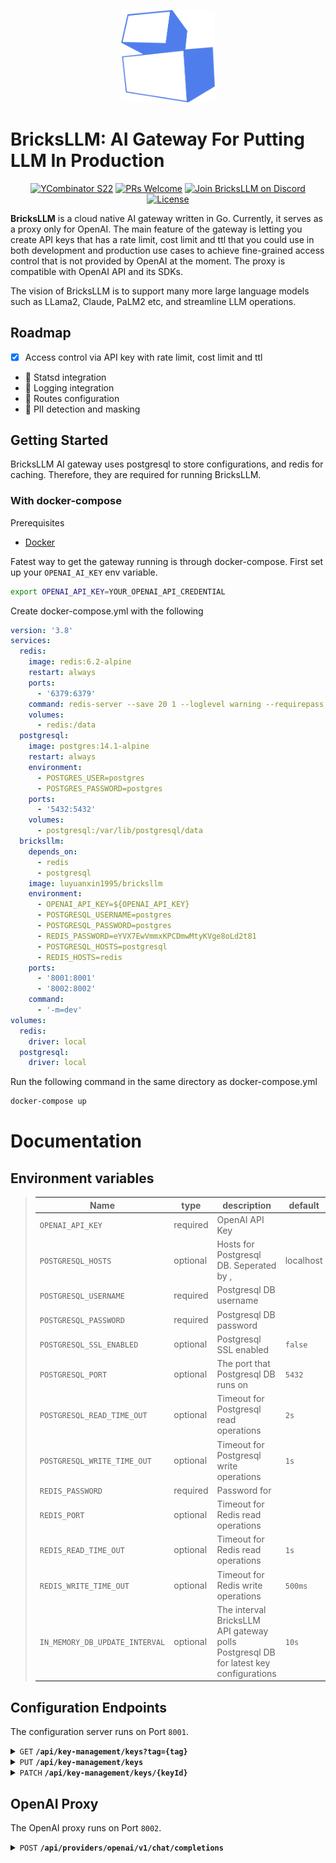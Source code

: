 <p align="center">
<img src="./assets/bricks-logo.png" width="150" />
</p>

# **BricksLLM: AI Gateway For Putting LLM In Production**

<p align="center">
   <a href='https://www.ycombinator.com/'><img alt='YCombinator S22' src='https://img.shields.io/badge/Y%20Combinator-2022-orange'/></a>
   <a href='http://makeapullrequest.com'><img alt='PRs Welcome' src='https://img.shields.io/badge/PRs-welcome-43AF11.svg?style=shields'/></a>
   <a href="https://discord.gg/dFvdt4wqWh"><img src="https://img.shields.io/badge/discord-BricksLLM-blue?logo=discord&labelColor=2EB67D" alt="Join BricksLLM on Discord"></a>
   <a href="https://github.com/bricks-cloud/bricks/blob/main/LICENSE"><img src="https://img.shields.io/badge/license-MIT-red" alt="License"></a>
</p>

**BricksLLM** is a cloud native AI gateway written in Go. Currently, it serves as a proxy only for OpenAI. The main feature of the gateway is letting you create API keys that has a rate limit, cost limit and ttl that you could use in both development and production use cases to achieve fine-grained access control that is not provided by OpenAI at the moment. The proxy is compatible with OpenAI API and its SDKs. 

The vision of BricksLLM is to support many more large language models such as LLama2, Claude, PaLM2 etc, and streamline LLM operations.

## Roadmap
- [x] Access control via API key with rate limit, cost limit and ttl
- :construction: Statsd integration
- :construction: Logging integration
- :construction: Routes configuration
- :construction: PII detection and masking

## Getting Started
BricksLLM AI gateway uses postgresql to store configurations, and redis for caching. Therefore, they are required for running BricksLLM.

### With docker-compose

Prerequisites
- [Docker](https://www.docker.com/get-started/)
  
Fatest way to get the gateway running is through docker-compose. First set up your `OPENAI_AI_KEY` env variable.

```bash
export OPENAI_API_KEY=YOUR_OPENAI_API_CREDENTIAL
```

Create docker-compose.yml with the following
```yaml
version: '3.8'
services:
  redis:
    image: redis:6.2-alpine
    restart: always
    ports:
      - '6379:6379'
    command: redis-server --save 20 1 --loglevel warning --requirepass eYVX7EwVmmxKPCDmwMtyKVge8oLd2t81
    volumes: 
      - redis:/data
  postgresql:
    image: postgres:14.1-alpine
    restart: always
    environment:
      - POSTGRES_USER=postgres
      - POSTGRES_PASSWORD=postgres
    ports:
      - '5432:5432'
    volumes: 
      - postgresql:/var/lib/postgresql/data
  bricksllm:
    depends_on: 
      - redis
      - postgresql
    image: luyuanxin1995/bricksllm
    environment:
      - OPENAI_API_KEY=${OPENAI_API_KEY}
      - POSTGRESQL_USERNAME=postgres
      - POSTGRESQL_PASSWORD=postgres
      - REDIS_PASSWORD=eYVX7EwVmmxKPCDmwMtyKVge8oLd2t81
      - POSTGRESQL_HOSTS=postgresql
      - REDIS_HOSTS=redis
    ports:
      - '8001:8001'
      - '8002:8002'
    command:
      - '-m=dev'
volumes:
  redis:
    driver: local
  postgresql:
    driver: local
```

Run the following command in the same directory as docker-compose.yml

```bash
docker-compose up
```

# Documentation
## Environment variables
> | Name | type | description | default |
> |---------------|-----------------------------------|----------|-|
> | `OPENAI_API_KEY`         | required | OpenAI API Key |
> | `POSTGRESQL_HOSTS`       | optional | Hosts for Postgresql DB. Seperated by , | localhost |
> | `POSTGRESQL_USERNAME`         | required | Postgresql DB username |
> | `POSTGRESQL_PASSWORD`         | required | Postgresql DB password |
> | `POSTGRESQL_SSL_ENABLED`         | optional | Postgresql SSL enabled| `false`
> | `POSTGRESQL_PORT`         | optional | The port that Postgresql DB runs on| `5432`
> | `POSTGRESQL_READ_TIME_OUT`         | optional | Timeout for Postgresql read operations | `2s`
> | `POSTGRESQL_WRITE_TIME_OUT`         | optional | Timeout for Postgresql write operations | `1s`
> | `REDIS_PASSWORD`         | required | Password for |
> | `REDIS_PORT`         | optional | Timeout for Redis read operations |
> | `REDIS_READ_TIME_OUT`         | optional | Timeout for Redis read operations | `1s`
> | `REDIS_WRITE_TIME_OUT`         | optional | Timeout for Redis write operations | `500ms`
> | `IN_MEMORY_DB_UPDATE_INTERVAL`         | optional | The interval BricksLLM API gateway polls Postgresql DB for latest key configurations | `10s`

## Configuration Endpoints
The configuration server runs on Port `8001`.
<details>
  <summary><code>GET</code> <code><b>/api/key-management/keys?tag={tag}</b></code></summary>

##### Description
This endpoint is set up for retrieving key configurations using a query param called tag.

##### Parameters

> | name   |  type      | data type      | description                                          |
> |--------|------------|----------------|------------------------------------------------------|
> | `tag` |  required  | string         | Identifier attached to a key configuration                  |

##### Error Response

> | http code     | content-type                      |
> |---------------|-----------------------------------|
> | `400`, `500`         | `application/json`                |

> | Field     | type | example                      |
> |---------------|-----------------------------------|-|
> | status         | `number` | 400            |
> | title         | `string` | request body reader error             |
> | type         | `string` | /errors/request-body-read             |
> | detail         | `string` | something is wrong            |
> | instance         | `string` | /api/key-management/keys            |

##### Response

> | Response Body |
> |---------------|
> | `[]KeyConfiguration` |

Fields of KeyConfiguration
> | Field | type | example                      | description |
> |---------------|-----------------------------------|-|-|
> | name | `string` | spike's developer key | Name of the API key. |
> | createdAt | `number` | 1257894000 | Key configuration creation time in unix.  |
> | updatedAt | `number` | 1257894000 | Key configuration update time in unix.  |
> | revoked | `boolean` | true | Indicator for whether the key is revoked.  |
> | revokedReason | `string` | The key has expired | Reason for why the key is revoked.  |
> | tags | `[]string` | ["org-tag-12345"]             | Identifiers associated with the key. |
> | keyId | `string` | 550e8400-e29b-41d4-a716-446655440000 | Unique identifier for the key.  |
> | costLimitInUsd | `number` | 5.5 | Total spend limit of the API key.
> | costLimitInUsdOverTime | `string` | 2 | Total spend within period of time. This field is required if costLimitInUsdUnit is specified.   |
> | costLimitInUsdUnit | `enum` | d                       | Time unit for costLimitInUsdOverTime. Possible values are [`h`, `m`, `s`, `d`].      |
> | rateLimitOverTime | `string` | 2 | rate limit over period of time. This field is required if rateLimitUnit is specified.    |
> | rateLimitOverTime | `string` | 2 | rate limit over period of time. This field is required if rateLimitUnit is specified.    |
> | rateLimitUnit | `string` | m                         |  Time unit for rateLimitOverTime. Possible values are [`h`, `m`, `s`, `d`]       |
> | ttl | `string` | 2d | time to live. |

</details>


<details>
  <summary><code>PUT</code> <code><b>/api/key-management/keys</b></code></summary>

##### Description
This endpoint is set up for retrieving key configurations using a query param called tag.

##### Request
> | Field | type | type | example                      | description |
> |---------------|-----------------------------------|-|-|-|
> | name | required | `string` | spike's developer key | Name of the API key. |
> | tags | optional | `[]string` | ["org-tag-12345"]             | Identifiers associated with the key. |
> | key | required | `string` | abcdef12345 | API key |
> | costLimitInUsd | optional | `number` | 5.5 | Total spend limit of the API key.
> | costLimitInUsdOverTime | optional | `string` | 2 | Total spend within period of time. This field is required if costLimitInUsdUnit is specified.   |
> | costLimitInUsdUnit | optional | `enum` | d                       | Time unit for costLimitInUsdOverTime. Possible values are [`h`, `m`, `s`, `d`].      |
> | rateLimitOverTime | optional | `string` | 2 | rate limit over period of time. This field is required if rateLimitUnit is specified.    |
> | rateLimitUnit | optional | `enum` | m                         |  Time unit for rateLimitOverTime. Possible values are [`h`, `m`, `s`, `d`]       |
> | ttl | optional | `string` | 2d | time to live. |

##### Error Response

> | http code     | content-type                      |
> |---------------|-----------------------------------|
> | `400`, `500`         | `application/json`                |

> | Field     | type | example                      |
> |---------------|-----------------------------------|-|
> | status         | `number` | 400            |
> | title         | `string` | request body reader error             |
> | type         | `string` | /errors/request-body-read             |
> | detail         | `string` | something is wrong            |
> | instance         | `string` | /api/key-management/keys            |

##### Responses
> | Field | type | example                      | description |
> |---------------|-----------------------------------|-|-|
> | name | `string` | spike's developer key | Name of the API key. |
> | createdAt | `number` | 1257894000 | Key configuration creation time in unix.  |
> | updatedAt | `number` | 1257894000 | Key configuration update time in unix.  |
> | revoked | `boolean` | true | Indicator for whether the key is revoked.  |
> | revokedReason | `string` | The key has expired | Reason for why the key is revoked.  |
> | tags | `[]string` | ["org-tag-12345"]             | Identifiers associated with the key. |
> | keyId | `string` | 550e8400-e29b-41d4-a716-446655440000 | Unique identifier for the key.  |
> | costLimitInUsd | `number` | 5.5 | Total spend limit of the API key.
> | costLimitInUsdOverTime | `string` | 2 | Total spend within period of time. This field is required if costLimitInUsdUnit is specified.   |
> | costLimitInUsdUnit | `enum` | d                       | Time unit for costLimitInUsdOverTime. Possible values are [`h`, `m`, `s`, `d`].      |
> | rateLimitOverTime | `string` | 2 | rate limit over period of time. This field is required if rateLimitUnit is specified.    |
> | rateLimitOverTime | `string` | 2 | rate limit over period of time. This field is required if rateLimitUnit is specified.    |
> | rateLimitUnit | `string` | m                         |  Time unit for rateLimitOverTime. Possible values are [`h`, `m`, `s`, `d`]       |
> | ttl | `string` | 2d | time to live. |

</details>

<details>
  <summary><code>PATCH</code> <code><b>/api/key-management/keys/{keyId}</b></code></summary>

##### Description
This endpoint is set up for updating key configurations using key id.

##### Parameters
> | name   |  type      | data type      | description                                          |
> |--------|------------|----------------|------------------------------------------------------|
> | `keyId` |  required  | string         | Unique key configuration identifier.                  |

##### Request
> | Field | type | type | example                      | description |
> |---------------|-----------------------------------|-|-|-|
> | name | optional | `string` | spike's developer key | Name of the API key. |
> | tags | optional | `[]string` | ["org-tag-12345"]             | Identifiers associated with the key. |
> | revoked | optional |  `boolean` | true | Indicator for whether the key is revoked.  |
> | revokedReason| optional | `string` | The key has expired | Reason for why the key is revoked.  |
> | costLimitInUsdOverTime | optional | `string` | 2 | Total spend within period of time. This field is required if costLimitInUsdUnit is specified.   |
> | costLimitInUsdUnit | optional | `enum` | d                       | Time unit for costLimitInUsdOverTime. Possible values are [`h`, `m`, `s`, `d`].      |
> | rateLimitOverTime | optional | `string` | 2 | rate limit over period of time. This field is required if rateLimitUnit is specified.    |
> | rateLimitUnit | optional | `enum` | m                         |  Time unit for rateLimitOverTime. Possible values are [`h`, `m`, `s`, `d`]       |

##### Error Response

> | http code     | content-type                      |
> |---------------|-----------------------------------|
> | `400`, `500`         | `application/json`                |

> | Field     | type | example                      |
> |---------------|-----------------------------------|-|
> | status         | `number` | 400            |
> | title         | `string` | request body reader error             |
> | type         | `string` | /errors/request-body-read             |
> | detail         | `string` | something is wrong            |
> | instance         | `string` | /api/key-management/keys            |

##### Response
> | Field | type | example                      | description |
> |---------------|-----------------------------------|-|-|
> | name | `string` | spike's developer key | Name of the API key. |
> | createdAt | `number` | 1257894000 | Key configuration creation time in unix.  |
> | updatedAt | `number` | 1257894000 | Key configuration update time in unix.  |
> | revoked | `boolean` | true | Indicator for whether the key is revoked.  |
> | revokedReason | `string` | The key has expired | Reason for why the key is revoked.  |
> | tags | `[]string` | ["org-tag-12345"]             | Identifiers associated with the key. |
> | keyId | `string` | 550e8400-e29b-41d4-a716-446655440000 | Unique identifier for the key.  |
> | costLimitInUsd | `number` | 5.5 | Total spend limit of the API key.
> | costLimitInUsdOverTime | `string` | 2 | Total spend within period of time. This field is required if costLimitInUsdUnit is specified.   |
> | costLimitInUsdUnit | `enum` | d                       | Time unit for costLimitInUsdOverTime. Possible values are [`h`, `m`, `s`, `d`].      |
> | rateLimitOverTime | `string` | 2 | rate limit over period of time. This field is required if rateLimitUnit is specified.    |
> | rateLimitOverTime | `string` | 2 | rate limit over period of time. This field is required if rateLimitUnit is specified.    |
> | rateLimitUnit | `string` | m                         |  Time unit for rateLimitOverTime. Possible values are [`h`, `m`, `s`, `d`]       |
> | ttl | `string` | 2d | time to live. |

</details>

## OpenAI Proxy
The OpenAI proxy runs on Port `8002`.

<details>
  <summary><code>POST</code> <code><b>/api/providers/openai/v1/chat/completions</b></code></summary>

##### Description
This endpoint is set up for proxying OpenAI API requests. Documentation for this endpoint can be found [here](https://platform.openai.com/docs/api-reference/chat).

</details>